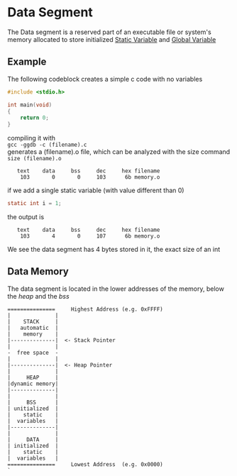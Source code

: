# Data Segment
The Data segment is a reserved part of an executable file or system's memory allocated to store initialized [Static Variable](./CS50x_Static-Variable.md) and [Global Variable](./CS50x_Global-Variable.md)

## Example
The following codeblock creates a simple c code with no variables
```c
#include <stdio.h>

int main(void)
{
    return 0;
}
```
compiling it with   
`gcc -ggdb -c (filename).c`  
generates a (filename).o file, which can be analyzed with the size command  
`size (filename).o`  

```
   text    data     bss     dec     hex filename
    103       0       0     103      6b memory.o
```

if we add a single static variable (with value different than 0)
```c
static int i = 1;
```
the output is
```
   text    data     bss     dec     hex filename
    103       4       0     107      6b memory.o
```
We see the data segment has 4 bytes stored in it, the exact size of an int

## Data Memory
The data segment is located in the lower addresses of the memory, below the *heap* and the *bss*
```
===============     Highest Address (e.g. 0xFFFF)
|              |
|    STACK     |
|   automatic  |
|    memory    |
|--------------|  <- Stack Pointer
|              |
-  free space  -
|              |
|--------------|  <- Heap Pointer
|              |
|     HEAP     |
|dynamic memory|
|--------------|  
|              |
|     BSS      |
| unitialized  |
|    static    |
|  variables   |
|--------------|  
|              |
|     DATA     |
| initialized  |
|    static    |
|  variables   |
===============     Lowest Address  (e.g. 0x0000)
`
